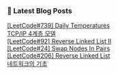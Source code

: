 

### 📕 Latest Blog Posts   

<a href ="https://gilbert9172.tistory.com/30"> [LeetCode#739] Daily Temperatures </a> <br><a href ="https://gilbert9172.tistory.com/29"> TCP/IP 4계층 모델 </a> <br><a href ="https://gilbert9172.tistory.com/28"> [LeetCode#92] Reverse Linked List II </a> <br><a href ="https://gilbert9172.tistory.com/26"> [LeetCode#24] Swap Nodes In Pairs </a> <br><a href ="https://gilbert9172.tistory.com/25"> [LeetCode#206] Reverse Linked List </a> <br><a href ="https://gilbert9172.tistory.com/24"> 네트워크의 기초 </a> <br>
